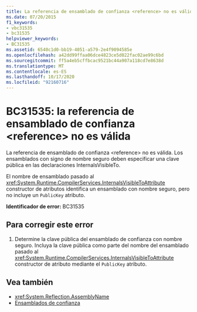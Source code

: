 ```yaml
---
title: La referencia de ensamblado de confianza <reference> no es válida
ms.date: 07/20/2015
f1_keywords:
- vbc31535
- bc31535
helpviewer_keywords:
- BC31535
ms.assetid: 6540c1d0-bb19-4051-a579-2e4f9094585e
ms.openlocfilehash: a42dd99ffaa06dce4823ce5d022fac02ae99c6bd
ms.sourcegitcommit: ff5a4eb5cffbcac9521bc44a907a118cd7e8638d
ms.translationtype: MT
ms.contentlocale: es-ES
ms.lasthandoff: 10/17/2020
ms.locfileid: "92160716"
---
```

# <a name="bc31535-friend-assembly-reference-reference-is-invalid"></a>BC31535: la referencia de ensamblado de confianza \<reference> no es válida

La referencia de ensamblado de confianza \<reference> no es válida. Los ensamblados con signo de nombre seguro deben especificar una clave pública en las declaraciones InternalsVisibleTo.

 El nombre de ensamblado pasado al <xref:System.Runtime.CompilerServices.InternalsVisibleToAttribute> constructor de atributos identifica un ensamblado con nombre seguro, pero no incluye un `PublicKey` atributo.

 **Identificador de error:** BC31535

## <a name="to-correct-this-error"></a>Para corregir este error

1. Determine la clave pública del ensamblado de confianza con nombre seguro. Incluya la clave pública como parte del nombre del ensamblado pasado al <xref:System.Runtime.CompilerServices.InternalsVisibleToAttribute> constructor de atributo mediante el `PublicKey` atributo.

## <a name="see-also"></a>Vea también

- <xref:System.Reflection.AssemblyName>
- [Ensamblados de confianza](../../../standard/assembly/friend.md)
